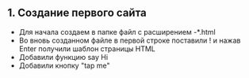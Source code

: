 ## 1. Создание первого сайта
- Для начала создаем в папке файл с расширением -*.html
- Во вновь созданном файле в первой строке поставили !  и нажав Enter получили шаблон страницы HTML
- Добавили функцию say Hi
- Добавили кнопку "tap me" 